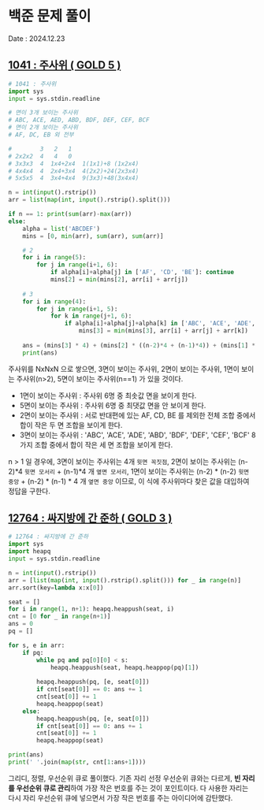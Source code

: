# 백준 문제 풀이
Date : 2024.12.23

## [1041 : 주사위 ( GOLD 5 )](https://www.acmicpc.net/problem/1041)
```py
# 1041 : 주사위
import sys
input = sys.stdin.readline

# 면이 3개 보이는 주사위
# ABC, ACE, AED, ABD, BDF, DEF, CEF, BCF
# 면이 2개 보이는 주사위
# AF, DC, EB 외 전부

#        3   2   1
# 2x2x2  4   4   0
# 3x3x3  4  1x4+2x4  1(1x1)+8 (1x2x4)
# 4x4x4  4  2x4+3x4  4(2x2)+24(2x3x4)
# 5x5x5  4  3x4+4x4  9(3x3)+48(3x4x4)

n = int(input().rstrip())
arr = list(map(int, input().rstrip().split()))

if n == 1: print(sum(arr)-max(arr))
else:
    alpha = list('ABCDEF')
    mins = [0, min(arr), sum(arr), sum(arr)]

    # 2
    for i in range(5):
        for j in range(i+1, 6):
            if alpha[i]+alpha[j] in ['AF', 'CD', 'BE']: continue
            mins[2] = min(mins[2], arr[i] + arr[j])
    
    # 3
    for i in range(4):
        for j in range(i+1, 5):
            for k in range(j+1, 6):
                if alpha[i]+alpha[j]+alpha[k] in ['ABC', 'ACE', 'ADE', 'ABD', 'BDF', 'DEF', 'CEF', 'BCF']:
                    mins[3] = min(mins[3], arr[i] + arr[j] + arr[k])
    
    ans = (mins[3] * 4) + (mins[2] * ((n-2)*4 + (n-1)*4)) + (mins[1] * (((n-2) * (n-2)) + ((n-2) * (n-1) * 4)))
    print(ans)
```

주사위를 NxNxN 으로 쌓으면, 3면이 보이는 주사위, 2면이 보이는 주사위, 1면이 보이는 주사위(n>2), 5면이 보이는 주사위(n==1) 가 있을 것이다.
- 1면이 보이는 주사위 : 주사위 6명 중 최솟값 면을 보이게 한다.
- 5면이 보이는 주사위 : 주사위 6명 중 최댓값 면을 안 보이게 한다.
- 2면이 보이는 주사위 : 서로 반대편에 있는 AF, CD, BE 를 제외한 전체 조합 중에서 합이 작은 두 면 조합을 보이게 한다.
- 3면이 보이는 주사위 : 'ABC', 'ACE', 'ADE', 'ABD', 'BDF', 'DEF', 'CEF', 'BCF' 8가지 조합 중에서 합이 작은 세 면 조합을 보이게 한다.

n > 1 일 경우에, 3면이 보이는 주사위는 4개 `윗면 꼭짓점`, 2면이 보이는 주사위는 (n-2)*4 `윗면 모서리` + (n-1)*4 개 `옆면 모서리`, 1면이 보이는 주사위는 (n-2) * (n-2) `윗면 중앙` + (n-2) * (n-1) * 4 개 `옆면 중앙` 이므로, 이 식에 주사위마다 찾은 값을 대입하여 정답을 구한다.

## [12764 : 싸지방에 간 준하 ( GOLD 3 )](https://www.acmicpc.net/problem/12764)
```py
# 12764 : 싸지방에 간 준하
import sys
import heapq
input = sys.stdin.readline

n = int(input().rstrip())
arr = [list(map(int, input().rstrip().split())) for _ in range(n)]
arr.sort(key=lambda x:x[0])

seat = []
for i in range(1, n+1): heapq.heappush(seat, i)
cnt = [0 for _ in range(n+1)]
ans = 0
pq = []

for s, e in arr:
    if pq:
        while pq and pq[0][0] < s:
            heapq.heappush(seat, heapq.heappop(pq)[1])
        
        heapq.heappush(pq, [e, seat[0]])
        if cnt[seat[0]] == 0: ans += 1
        cnt[seat[0]] += 1
        heapq.heappop(seat)    
    else:
        heapq.heappush(pq, [e, seat[0]])
        if cnt[seat[0]] == 0: ans += 1
        cnt[seat[0]] += 1
        heapq.heappop(seat)

print(ans)
print(' '.join(map(str, cnt[1:ans+1])))
```

그리디, 정렬, 우선순위 큐로 풀이했다.
기존 자리 선정 우선순위 큐와는 다르게, **빈 자리를 우선순위 큐로 관리**하여 가장 작은 번호를 주는 것이 포인트이다. 다 사용한 자리는 다시 자리 우선순위 큐에 넣으면서 가장 작은 번호를 주는 아이디어에 감탄했다.
